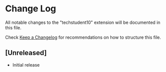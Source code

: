 # Change Log

All notable changes to the "techstudent10" extension will be documented in this file.

Check [Keep a Changelog](http://keepachangelog.com/) for recommendations on how to structure this file.

## [Unreleased]

- Initial release
